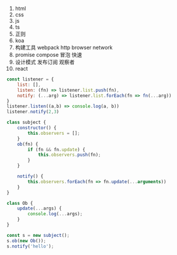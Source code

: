 1. html
2. css
3. js
4. ts
5. 正则
6. koa
7. 构建工具 webpack http  browser  network
8. promise compose 冒泡 快速
9. 设计模式 发布订阅 观察者
10. react

```js
const listener = {
    list: [],
    listen: (fn) => listener.list.push(fn),
    notify: (...arg) => listener.list.forEach(fn => fn(...arg))
}
listener.listen((a,b) => console.log(a, b))
listener.notify(2,3)

class subject {
    constructor() {
        this.observers = [];
    }
    ob(fn) {
        if (fn && fn.update) {
            this.observers.push(fn);
        }
    }

    notify() {
        this.observers.forEach(fn => fn.update(...arguments))
    }
}

class Ob {
    update(...args) {
        console.log(...args);
    }
}

const s = new subject();
s.ob(new Ob());
s.notify('hello');

```